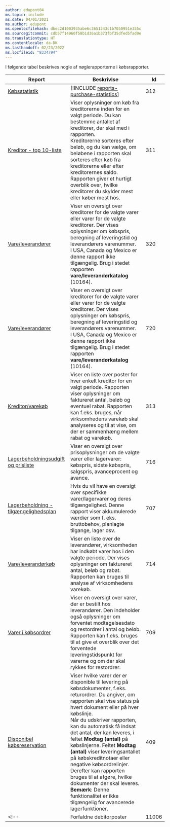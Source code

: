 ```yaml
---
author: edupont04
ms.topic: include
ms.date: 04/01/2021
ms.author: edupont
ms.openlocfilehash: dbec2d1003935abe6c3651243c1b7050951e355c
ms.sourcegitcommit: cdb57f14960f58b1d36a1b373fbf35dfed5fad9e
ms.translationtype: HT
ms.contentlocale: da-DK
ms.lasthandoff: 02/23/2022
ms.locfileid: "8334794"
---
```

I følgende tabel beskrives nogle af nøglerapporterne i købsrapporter.



| Report | Beskrivlse | Id | 
|---------|---------|---------|
|[Købsstatistik](https://businesscentral.dynamics.com?report=312)|[!INCLUDE [reports-purchase-statistics](reports-purchase-statistics.md)]|312|
|[Kreditor - top 10-liste](https://businesscentral.dynamics.com?report=311)|Viser oplysninger om køb fra kreditorerne inden for en valgt periode. Du kan bestemme antallet af kreditorer, der skal med i rapporten.<br>Kreditorerne sorteres efter beløb, og du kan vælge, om beløbene i rapporten skal sorteres efter køb fra kreditorerne eller efter kreditorernes saldo. Rapporten giver et hurtigt overblik over, hvilke kreditorer du skylder mest eller køber mest hos.|311|
|[Vare/leverandører](https://businesscentral.dynamics.com?report=320)|Viser en oversigt over kreditorer for de valgte varer eller varer for de valgte kreditorer. Der vises oplysninger om købspris, beregning af leveringstid og leverandørers varenummer.<br>I USA, Canada og Mexico er denne rapport ikke tilgængelig. Brug i stedet rapporten **vare/leverandørkatalog** (10164).|320|
|[Vare/leverandører](https://businesscentral.dynamics.com?report=720)|Viser en oversigt over kreditorer for de valgte varer eller varer for de valgte kreditorer. Der vises oplysninger om købspris, beregning af leveringstid og leverandørers varenummer.<br>I USA, Canada og Mexico er denne rapport ikke tilgængelig. Brug i stedet rapporten **vare/leverandørkatalog** (10164).|720|
|[Kreditor/varekøb](https://businesscentral.dynamics.com?report=313)|Viser en liste over poster for hver enkelt kreditor for en valgt periode. Rapporten viser oplysninger om faktureret antal, beløb og eventuel rabat. Rapporten kan f.eks. bruges, når virksomhedens varekøb skal analyseres og til at vise, om der er sammenhæng mellem rabat og varekøb.|313|
|[Lagerbeholdningsudgift og prisliste](https://businesscentral.dynamics.com?report=716)|Viser en oversigt over prisoplysninger om de valgte varer eller lagervarer: købspris, sidste købspris, salgspris, avanceprocent og avance.|716|
|[Lagerbeholdning - tilgængelighedsplan](https://businesscentral.dynamics.com?report=707)|Hvis du vil have en oversigt over specifikke varer/lagervarer og deres tilgængelighed. Denne rapport viser akkumulerede værdier som f. eks. bruttobehov, planlagte tilgange, lager osv. |707|
|[Vare/leverandørkøb](https://businesscentral.dynamics.com?report=714)|Viser en liste over de leverandører, virksomheden har indkøbt varer hos i den valgte periode. Der vises oplysninger om faktureret antal, beløb og rabat. Rapporten kan bruges til analyse af virksomhedens varekøb.|714|
|[Varer i købsordrer](https://businesscentral.dynamics.com?report=709)|Viser en oversigt over varer, der er bestilt hos leverandører. Den indeholder også oplysninger om forventet modtagelsesdato og restordrer i antal og beløb. Rapporten kan f.eks. bruges til at give et overblik over det forventede leveringstidspunkt for varerne og om der skal rykkes for restordrer.|709|
|[Disponibel købsreservation](https://businesscentral.dynamics.com?report=409)|Viser hvilke varer der er disponible til levering på købsdokumenter, f.eks. returordrer. Du angiver, om rapporten skal vise status på hvert dokument eller på hver købslinje. <br>Når du udskriver rapporten, kan du automatisk få indsat det antal, der kan leveres, i feltet **Modtag (antal)** på købslinjerne. Feltet **Modtag (antal)** viser leveringsantallet på købskreditnotaer eller negative købsordrelinjer. Derefter kan rapporten bruges til at afgøre, hvilke dokumenter der skal leveres. **Bemærk**: Denne funktionalitet er ikke tilgængelig for avancerede lagerfunktioner.|409|
<!--|[](https://businesscentral.dynamics.com?report=)Forfaldne debitorposter|11006| DACH-specifik: en rapport, som kan bruges af teamlederen hos den indkøbte afdeling, som det er regnskabet. Her kan du få et overblik over de ubetalte kreditorfakturaer, herunder forfaldsdatoer, valutaer og beløb. Basis er de åbne kreditorposter.| -->

